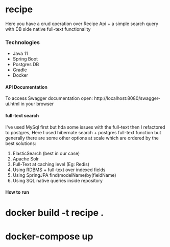 # recipe
Here you have a crud operation over Recipe Api + a simple search query with DB side native full-text functionality

### Technologies
* Java 11
* Spring Boot
* Postgres DB
* Gradle
* Docker

#### API Documentation
To access Swagger documentation open: http://localhost:8080/swagger-ui.html in your browser

#### full-text search
I've used MySql first but hda some issues with the full-text then I refactored to postgres, Here I used hibernate search + postgres full-text function but generally there are some other options at scale which are ordered by the best solutions:
1. ElasticSearch (best in our case)
2. Apache Solr
3. Full-Text at caching level (Eg: Redis)
4. Using RDBMS + full-text over indexed fields
5. Using SpringJPA find(modelName)by(fieldName)
6. Using SQL native queries inside repository

#### How to run
# docker build -t recipe .
# docker-compose up